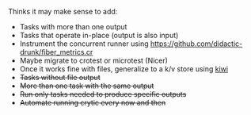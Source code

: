 Thinks it may make sense to add:

* Tasks with more than one output
* Tasks that operate in-place (output is also input)
* Instrument the concurrent runner using https://github.com/didactic-drunk/fiber_metrics.cr
* Maybe migrate to crotest or microtest (Nicer)
* Once it works fine with files, generalize to a k/v store using [kiwi](ihttps://github.com/crystal-community/kiwi)
* ~~Tasks without file output~~
* ~~More than one task with the same output~~
* ~~Run only tasks needed to produce specific outputs~~
* ~~Automate running crytic every now and then~~
